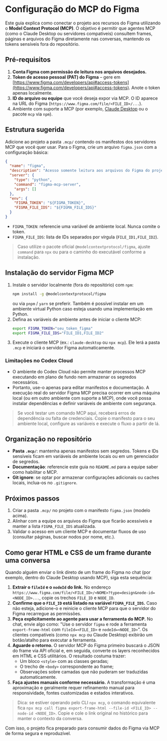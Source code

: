 # Configuração do MCP do Figma

Este guia explica como conectar o projeto aos recursos do Figma utilizando o **Model Context Protocol (MCP)**. O objetivo é permitir que agentes MCP (como o Claude Desktop ou servidores compatíveis) consultem frames, páginas e arquivos do Figma diretamente nas conversas, mantendo os tokens sensíveis fora do repositório.

## Pré-requisitos

1. **Conta Figma com permissão de leitura nos arquivos desejados.**
2. **Token de acesso pessoal (PAT) do Figma** – gere em [https://www.figma.com/developers/api#access-tokens](https://www.figma.com/developers/api#access-tokens). Anote o token apenas localmente.
3. **ID do arquivo ou equipe** que você deseja expor via MCP. O ID aparece na URL do Figma (`https://www.figma.com/file/<FILE_ID>/...`).
4. Ambiente com suporte a MCP (por exemplo, [Claude Desktop](https://www.anthropic.com/claude) ou o pacote `mcp` via `npm`).

## Estrutura sugerida

Adicione ao projeto a pasta `.mcp/` contendo os manifestos dos servidores MCP que você quer usar. Para o Figma, crie um arquivo `figma.json` com a configuração básica:

```json
{
  "name": "figma",
  "description": "Acesso somente leitura aos arquivos do Figma do projeto",
  "server": {
    "type": "python",
    "command": "figma-mcp-server",
    "args": []
  },
  "env": {
    "FIGMA_TOKEN": "${FIGMA_TOKEN}",
    "FIGMA_FILE_IDS": "${FIGMA_FILE_IDS}"
  }
}
```

- `FIGMA_TOKEN`: referencie uma variável de ambiente local. Nunca comite o token.
- `FIGMA_FILE_IDS`: lista de IDs separados por vírgula (`FILE_ID1,FILE_ID2`).

> Caso utilize o pacote oficial `@modelcontextprotocol/figma`, ajuste `command` para `npx` ou para o caminho do executável conforme a instalação.

## Instalação do servidor Figma MCP

1. Instale o servidor localmente (fora do repositório) com `npm`:
   ```bash
   npm install -g @modelcontextprotocol/figma
   ```
   ou via `pnpm` / `yarn` se preferir. Também é possível instalar em um ambiente virtual Python caso esteja usando uma implementação em Python.
2. Defina as variáveis de ambiente antes de iniciar o cliente MCP:
   ```bash
   export FIGMA_TOKEN="seu_token_figma"
   export FIGMA_FILE_IDS="FILE_ID1,FILE_ID2"
   ```
3. Execute o cliente MCP (ex.: `claude-desktop` ou `npx mcp`). Ele lerá a pasta `.mcp` e iniciará o servidor Figma automaticamente.

### Limitações no Codex Cloud

- O ambiente do Codex Cloud não permite manter processos MCP executando em plano de fundo nem armazenar os segredos necessários.
- Portanto, use-o apenas para editar manifestos e documentação. A execução real do servidor Figma MCP precisa ocorrer em uma máquina local (ou em outro ambiente com suporte a MCP), onde você possa instalar dependências e definir variáveis de ambiente com segurança.

> Se você testar um comando MCP aqui, receberá erros de dependência ou falta de credenciais. Copie o manifesto para o seu ambiente local, configure as variáveis e execute o fluxo a partir de lá.

## Organização no repositório

- **Pasta `.mcp/`**: mantenha apenas manifestos sem segredos. Tokens e IDs sensíveis ficam em variáveis de ambiente locais ou em um gerenciador de segredos.
- **Documentação**: referencie este guia no `README.md` para a equipe saber como habilitar o MCP.
- **Git ignore**: se optar por armazenar configurações adicionais ou caches locais, inclua-os no `.gitignore`.

## Próximos passos

1. Criar a pasta `.mcp/` no projeto com o manifesto `figma.json` (modelo acima).
2. Alinhar com a equipe os arquivos do Figma que ficarão acessíveis e manter a lista `FIGMA_FILE_IDS` atualizada.
3. Validar o acesso em um cliente MCP e documentar fluxos de uso (consultar páginas, buscar nodos por nome, etc.).

## Como gerar HTML e CSS de um frame durante uma conversa

Quando alguém enviar o link direto de um frame do Figma no chat (por exemplo, dentro do Claude Desktop usando MCP), siga esta sequência:

1. **Extrair o `fileId` e o `nodeId` do link.** No endereço `https://www.figma.com/file/<FILE_ID>/<NOME>?type=design&node-id=<NODE_ID>...`, copie os trechos `FILE_ID` e `NODE_ID`.
2. **Confirme que o `FILE_ID` está listado na variável `FIGMA_FILE_IDS`.** Caso não esteja, adicione-o e reinicie o cliente MCP para que o servidor do Figma recarregue as permissões.
3. **Peça explicitamente ao agente para usar a ferramenta do MCP.** No chat, envie algo como: "Use o servidor `figma` e rode a ferramenta `export-frame-html` com `fileId=<FILE_ID>` e `nodeId=<NODE_ID>`". Os clientes compatíveis (como `npx mcp` ou Claude Desktop) exibirão um botão/atalho para executar a ferramenta.
4. **Aguarde o retorno.** O servidor MCP do Figma primeiro buscará o JSON do frame via API oficial e, em seguida, converte os layers reconhecidos em HTML e CSS utilitários. O resultado costuma trazer:
   - Um bloco `<style>` com as classes geradas;
   - O trecho de `<body>` correspondente ao frame;
   - Observações sobre camadas que não puderam ser traduzidas automaticamente.
5. **Faça ajustes manuais conforme necessário.** A transformação é uma aproximação e geralmente requer refinamento manual para responsividade, fontes customizadas e estados interativos.

> Dica: se estiver operando pelo CLI `npx mcp`, o comando equivalente fica `npx mcp call figma export-frame-html --file-id <FILE_ID> --node-id <NODE_ID>`. Copie e cole o link original no histórico para manter o contexto da conversa.

Com isso, o projeto fica preparado para consumir dados do Figma via MCP de forma segura e reproduzível.
